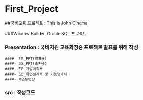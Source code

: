 # First_Project


##국비교육 프로젝트 : This is John Cinema

###Window Builder, Oracle SQL 프로젝트


### Presentation : 국비지원 교육과정중 프로젝트 발표를 위해 작성
    ####- 3조_PPT(발표용)
    ####- 3조_PPT(출처용)
    ####- 3조_개발계획서
    ####- 3조_화면설계서 및 기능명세서
    ####- 시연동영상

### src : 작성코드
